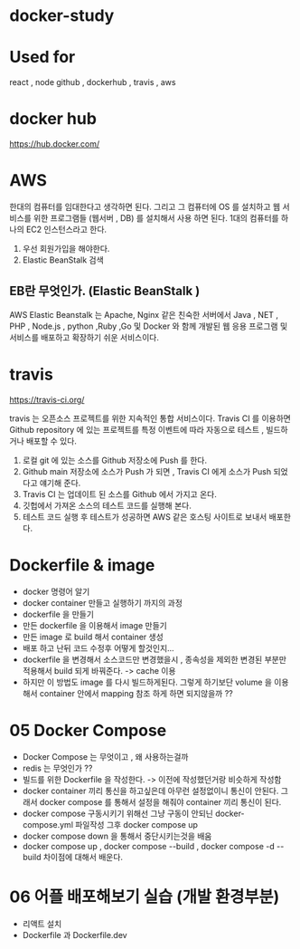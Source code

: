 # docker-study

# Used for
react , node
github , dockerhub , travis , aws

# docker hub
https://hub.docker.com/

# AWS

한대의 컴퓨터를 임대한다고 생각하면 된다.
그리고 그 컴퓨터에 OS 를 설치하고 웹 서비스를 위한 프로그램들 (웹서버 , DB) 를
설치해서 사용 하면 된다.
1대의 컴퓨터를 하나의 EC2 인스턴스라고 한다.

1. 우선 회원가입을 해야한다.
2. Elastic BeanStalk 검색

## EB란 무엇인가. (Elastic BeanStalk )
AWS Elastic Beanstalk 는 Apache, Nginx 같은 친숙한 서버에서 Java , NET , PHP , Node.js , python ,Ruby ,Go 및 Docker 와 함께 개발된 웹 응용 프로그램 및 서비스를 배포하고 확장하기 쉬운 서비스이다.


# travis
https://travis-ci.org/

travis 는 오픈소스 프로젝트를 위한 지속적인 통합 서비스이다.
Travis CI 를 이용하면 Github repository 에 있는 프로젝트를 
특정 이벤트에 따라 자동으로 테스트 , 빌드하거나 배포할 수 있다. 

1. 로컬 git 에 있는 소스를 Github 저장소에 Push 를 한다.
2. Github main 저장소에 소스가 Push 가 되면 , 
Travis CI 에게 소스가 Push 되었다고 얘기해 준다.
3. Travis CI 는 업데이트 된 소스를 Github 에서 가지고 온다.
4. 깃헙에서 가져온 소스의 테스트 코드를 실행해 본다.
5. 테스트 코드 실행 후 테스트가 성공하면 AWS 같은 호스팅 사이트로 보내서 배포한다.



# Dockerfile & image

- docker 명령어 알기
- docker container 만들고 실행하기 까지의 과정 
- dockerfile 을 만들기
- 만든 dockerfile 을 이용해서 image 만들기
- 만든 image 로 build 해서 container 생성
- 배포 하고 난뒤 코드 수정후 어떻게 할것인지...
- dockerfile 을 변경해서 소스코드만 변경했을시 , 종속성을 제외한 변경된 부분만 적용해서 build 되게 바꿔준다. -> cache 이용
- 하지만 이 방법도 image 를 다시 빌드하게된다. 그렇게 하기보단 volume 을 이용해서 container 안에서 mapping 참조 하게 하면 되지않을까 ??


# 05 Docker Compose

- Docker Compose 는 무엇이고 , 왜 사용하는걸까
- redis 는 무엇인가 ??
- 빌드를 위한 Dockerfile 을 작성한다. -> 이전에 작성했던거랑 비슷하게 작성함
- docker container 끼리 통신을 하고싶은데 아무런 설정없이니 통신이 안된다.
그래서 docker compose 를 통해서 설정을 해줘야 container 끼리 통신이 된다.
- docker compose 구동시키기 위해선 그냥 구동이 안되닌 docker-compose.yml 파일작성
그후 docker compose up
- docker compose down 을 통해서 중단시키는것을 배움
- docker compose up , docker compose --build , docker compose -d --build 차이점에 대해서 배운다.

# 06 어플 배포해보기 실습 (개발 환경부분)

- 리액트 설치
- Dockerfile 과 Dockerfile.dev



